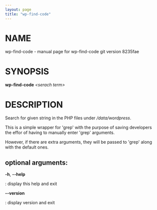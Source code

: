 ```yaml
---
layout: page
title: "wp-find-code"
---
```



NAME
====

wp-find-code - manual page for wp-find-code git version 8235fae

SYNOPSIS
========

**wp-find-code** *\<serach term\>*

DESCRIPTION
===========

Search for given string in the PHP files under */data/wordpress*.

This is a simple wrapper for \'grep\' with the purpose of saving
developers the effor of having to manually enter \'grep\' arguments.

However, if there are extra arguments, they will be passed to \'grep\'
along with the default ones.

optional arguments:
-------------------

**-h**, **\--help**

:   display this help and exit

**\--version**

:   display version and exit
